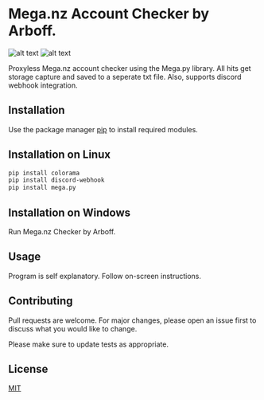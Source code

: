 # Mega.nz Account Checker by Arboff.
![alt text](https://i.imgur.com/hX1cORt.png)
![alt text](https://i.imgur.com/4jA4HH3.png)


Proxyless Mega.nz account checker using the Mega.py library. All hits get storage capture and saved to a seperate txt file. Also, supports discord webhook integration.

## Installation

Use the package manager [pip](https://pip.pypa.io/en/stable/) to install required modules.
## Installation on Linux
```bash
pip install colorama
pip install discord-webhook
pip install mega.py
```
## Installation on Windows
Run Mega.nz Checker by Arboff.

## Usage

Program is self explanatory. Follow on-screen instructions.

## Contributing

Pull requests are welcome. For major changes, please open an issue first
to discuss what you would like to change.

Please make sure to update tests as appropriate.

## License

[MIT](https://choosealicense.com/licenses/mit/)